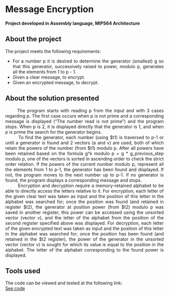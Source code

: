 # Message Encryption
**Project developed in Assembly language, MIPS64 Architecture**

## About the project

The project meets the following requirements:
* <div align="justify"> For a number p it is desired to determine the generator (smallest) g so that this generator, successively raised to power, modulo p, generates all the elements from 1 to p - 1.
* Given a clear message, to encrypt.
* Given an encrypted message, to decrypt.
 
 ## About the solution presented
 
<div align="justify"> &nbsp;&nbsp;&nbsp;&nbsp;&nbsp;&nbsp;The program starts with reading p from the input and with 3 cases regarding p. The first case occurs when p is not prime and a corresponding message is displayed (“The number read is not prime”) and the program stops. When p is 2, it is displayed directly that the generator is 1, and when p is prime the search for the generator begins. 
<div align="justify">&nbsp;&nbsp;&nbsp;&nbsp;&nbsp;&nbsp;&nbsp;&nbsp;To find the generator, each number (using $t1) is traversed to p-1 or until a generator is found and 2 vectors (a and v) are used, both of which retain the powers of the number (from $t1) modulo p. After all powers have been retained based on the formula g^k modulo p = g * g_previous_step modulo p, one of the vectors is sorted in ascending order to check the strict order relation. If the powers of the current number modulo p, represent all the elements from 1 to p-1, the generator has been found and displayed. If not, the program moves to the next number up to p-1. If no generator is found, the program displays a corresponding message and stops. 
<div align="justify">&nbsp;&nbsp;&nbsp;&nbsp;&nbsp;&nbsp;&nbsp;&nbsp;Encryption and decryption require a memory-retained alphabet to be able to directly access the letters relative to it. For encryption, each letter of the given clear text was taken as input and the position of this letter in the alphabet was searched for; once the position was found (and retained in register $t2), the generator at position power (from $t2) modulo p was saved in another register, this power can be accessed using the unsorted vector (vector v), and the letter of the alphabet from the position of the second register specified above was displayed. For decryption, each letter of the given encrypted text was taken as input and the position of this letter in the alphabet was searched for; once the position has been found (and retained in the $t2 register), the power of the generator in the unsorted vector (vector v) is sought for which its value is equal to the position in the alphabet. The letter of the alphabet corresponding to the found power is displayed.
 
 ## Tools used
 
 The code can be viewed and tested at the following link:  
 [ See code](https://tio.run/##zVnrj9u4Ef@uv4JIFkgW1aWW7b30DPRDkmuv7T365b7dFQtaomXu6nUiZd/mn09nhqRESfRjF4eiCwSxJXLeM7@ZsWpk@eXLu4xrHjUb9k41PBVsHR2Gz4tFxP1v7DVL6@aJ1Tt2iLT4XSfwlqtUys/s1c970QomFatqlotKtFzX7Ss6thwfG17D8Q0zZ1aTM1VXbkXLWsEzQ1QzzppWlu7Vu1dRmRa87QVMSEANd0uhFM8F0zXbCiaqtH1qtMgiXuz4VmiP04ePn77929@/@8c///X9Dz/@9O9XUSErKRqdtrLRvBXe0V8rFKsn1jMxKth7mTh5E1@Fbpbmhr6oR08gElVWwPHtkxbsza/Vm@gdWjAquaw2ESskuzks4ruIqSeV8qKIWFkfBLvRixhewOMjfW6Ai@IHWeWsQRalKOv2KWLbQtP7ZVx19@IebQ4n5Q5OgSMKkAmE4xVbxihkZR6jf8g7cF/8Zu83cH3p3XU3pMZvj1V9rJCUJmX9oGAJ41XGjrIoUHPOVCNSyQuWcgUcMnkADklMXCLGs0zS9wR4wf/mXis02IP90vx5@Z8/JcYsehkv6czSnFFpW8N/et/WXb4nMUxwKbZr65It0S5EIWIH0codqrgBCkfB0r1IH3vVrO72b5sLYoZCNWTB/lUrSni1ItlRDpRmxR6FaIg9vAapM4h8SDLQU2bonxumF@ytFKy5Zdsn/Lo0X2ul5LYQdFLVrbodRCAvAJ/F1I1jNiD7Ah1SCl4p442G7bkCo1uiMVP1zMn2z5p@GSf9o4fBUhEzym8YcB7MhKf644Vx3cJ3XV4HXdJRmDZfmeBoRdMKJSqt6FBviiGOck@moq4bLxKNHKA28UvrSsuqE/BN7y21I9jmIFKgE9Hljc3JXd2WXMu6QgdNj4LVc1mpqXkSzzwmNEzsomN@l0rz@17osV2WFNLg7JmyyBNcddzLdM/yPlNaLhUUiBGRNRlXr1HvDt6iEdWjbECtlDRRDPLEZD9bY3ytA9GKwbyw0ernV45iGHlMiCa3UG4ykLEnQvVmFR/egiy3Jnn8y4NCC3sT5cGnzv5jOvwEHY/GlATB1tQr63g9CZD7ptMQuyzyv20CWb2IWwEFX0NJkp@h2PdHyq6w9sJ/ScBepG1bZ12qwWH6KIR5lrP@pTjIulNMaagJGOl5wB2rE@54@xL6z/AYlJ7Vs90zv3TRIcHC4nklQmP4LsD85Dt4NU9KrGZbtAPmrsjinuLwB0hYlyhvDumItQYoMsw4HcOtoqiPWIaRMhREjZ9t9k9sYLN2YbL2BQlnM3b94ow1Efg1BemaAuRr6wZTOkyPUadp10igDHc9r4hClFhkPJujvibC7adpPqxjZEc1X6Zottesg3JaEF3oVMaWQpWgpwPw9KrUkVHkMAydJYYO2F1RaOua7qZd24JcTr5JLE0I3RlCEIMDpTtHqYJGKUzGU0sbcYiUOvKGDcBJ9w@86KjVLTDMXFNTgQ2ompXzKF6fLz6ekYGdgxrnjYkF0caygihNoQvLPTsq346UggrOC@N36JRzobTrq63q7imgpyRQO5nag2GXE8qqhB4zQBpsc5myS5hZAgStM0TZEIWq23YU8euzNHQrU32fgtCpxdnpo3Bg851UfoUv5kZ@TrCei4M/KnyFF75D3zPKweqNtvoXT2RfLDIGOfKWlwZSaGrwGQ891nnLMms0F8ij1j6Tqin4k5//nN3wRUyT4siHMMUM1umHGVfoaKbhC4uz1/AxJJOTJB@Ym97wEU0vm2mjirwMpCWmlmFpBesl4DZsmgcZAG2gD/krW/7fKOr33Q9sJytOXPr5YBOSdGV5uuz2xgDqHjhgOQS8auqKZpVhuj0t2WllneiL0IlAv2xDbL55eIFsg87JHyTwsAx47dIrxfkZCrpdJLi2Ii0Eb3v5JmOElWyym3iGjOY@rUusJGN@UpmCnnl9ha0uQAebDngFLHmgdaLuCY1d1DzDYwYVoL61qKolA/zHMx9P4m@@marwl7Nmho4GGysrn@uFwMUdouFwdEuJStpCIV3c2oyF7KEBTrYAS4CdLU@1mbODBnGZfbm3e@jKcGuW4Ge/gW3qz/d2CUVPve8bf3L/TBpkUFGtr4cS7nVUTti@v7WNVRz20uAtv9JTSIpMoSJ2w@QTH1v1fYyrp8mOAWfZ976w4zswERgNXeuAUOk60rqCRkFoPbQNvGj2eNouvdK6bHhr7ExdxejwVMht5YbrVYxDvdPV9SDO173zLZ2J8yeSYHbgMkJPmuxlPG7tiiMB@mFQdD1qvc1QYmXwcAI3TVeJ2UsUnfIszHFdUXuT3MwF6z4dVgGDhtab80zwEGnFZpXQgdQVlOdF2CHVtE/y0WzeM17I@H6A8yzqQXfvgFEYnElbWhhtArPqCF@9W/axlyMOEWzKodc9cAgb7CwqDJvnF@CC2UBPts5Xg8KZ6h@dLkIOGBggg5u7/9cIYfS@HiSuSw8PKG4CW4CJdLjshik8CS3tbgI7gNn1yQLgAfTIZCrGETt@FgAb6gaDMDNXegY4fhiDvFi0IfvFuDLeDfsksvSdbdyGLX9fIJurIAQsgR3pszAkuoyMF@rWSbBJrkWbQBQFEAdK0WhLYtjdEeZAI8zvd7XS9zkHZtwsxSATaesGM98jTR8j0GnYV/aHF/FbB662gDqdz8/3DoHOz8k81bYnZH6twWl6NOxeCUx9cQ79fnYemubINIOZkMeDjOZIdRUw2VR@RuWhQfuakAkoH059is2LaBW6eSrMNoEtxkViVGA2059@gqPTly/vow@fPnwbffz08bv/Ag "Assembly (MIPS, SPIM) – Try It Online")
